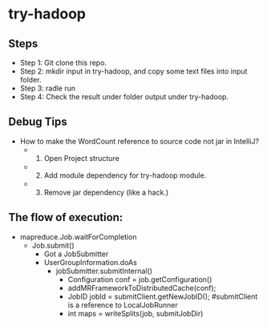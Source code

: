 # try-hadoop

## Steps
* Step 1: Git clone this repo.
* Step 2: mkdir input in try-hadoop, and copy some text files into input folder.
* Step 3: radle run
* Step 4: Check the result under folder output under try-hadoop.


## Debug Tips
* How to make the WordCount reference to source code not jar in IntelliJ?
    * 1. Open Project structure
    * 2. Add module dependency for try-hadoop module.
    * 3. Remove jar dependency (like a hack.)
    
## The flow of execution:
* mapreduce.Job.waitForCompletion
   * Job.submit()
      * Got a JobSubmitter
      * UserGroupInformation.doAs
         * jobSubmitter.submitInternal()
            * Configuration conf = job.getConfiguration()
            * addMRFrameworkToDistributedCache(conf);
            * JobID jobId = submitClient.getNewJobID(); #submitClient is a reference to LocalJobRunner
            * int maps = writeSplits(job, submitJobDir)
